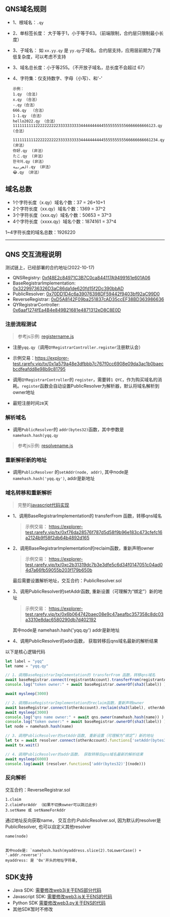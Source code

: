 ## QNS域名规则

- 1、根域名：`.qy`
- 2、单标签长度：  大于等于1，小于等于63。（前端限制，合约层只限制最小长度）
- 3、子域名： 如 `xx.yy.qy` 是 `yy.qy`子域名。合约层支持，应用层前期为了降低复杂度，可以考虑不支持
- 3、域名总长度：小于等255。（不开放子域名，总长度不会超过 67）
- 4、字符集：仅支持数字、字母（小写）、和'-'

    ```
    示例：
    1.qy （合法)
    x.qy （合法）
    -.qy（合法）
    666.qy  （合法）
    1-1.qy （合法）
    hello2022.qy （合法）
    111111111122222222223333333333444444444455555555556666666666123.qy  (合法）

    1111111111222222222233333333334444444444555555555566666666661234.qy  (非法）
    你好.qy  (非法）
    たこ.qy  (非法）
    한국어.qy (非法）
    العربية.qy （非法）
    😂.qy （非法）
    ```

## 域名总数
- 1个字符长度（x.qy）域名个数：37 = 26+10+1
- 2个字符长度（xx.qy）域名个数：1369 = 37^2
- 3个字符长度（xxx.qy）域名个数：50653 = 37^3
- 4个字符长度（xxxx.qy）域名个数：1874161 = 37^4

1~4字符长度的域名总数：1926220

---

## QNS 交互流程说明

<!-- 运行 `script/testchain-deploy.js` 执行部署 -->

<!-- `npx hardhat run scripts/testchain-deploy.js --network testchain` -->
测试链上，已经部署的合约地址(2022-10-17)

- QNSRegistry: [0xf48E2c84971C3B7C0ca844117A9499161e601A06](https://explorer-test.rarefy.vip/address/0xf48E2c84971C3B7C0ca844117A9499161e601A06)
- BaseRegistrarImplementation: [0x32299736326D3aC86da1de620fd15f2Dc390bbAD](https://explorer-test.rarefy.vip/address/0x32299736326D3aC86da1de620fd15f2Dc390bbAD)
- PublicResolver: [0x70DD1D4c6a39076398DF59442f9403bf92aC99D0](https://explorer-test.rarefy.vip/address/0x70DD1D4c6a39076398DF59442f9403bf92aC99D0)
- ReverseRegistrar: [0xD5A8142F09ba251837cAD35ccEF38BD363986636](https://explorer-test.rarefy.vip/address/0xD5A8142F09ba251837cAD35ccEF38BD363986636)
- QYRegistrarController: [0x6aaf1274fEa4B4e849B21681e4871312eD8C8E0D](https://explorer-test.rarefy.vip/address/0x6aaf1274fEa4B4e849B21681e4871312eD8C8E0D)


### 注册流程测试

> 参考js示例: [registername.js](../scripts/registername.js)

- 注册`yqq.qy`（调用`QYRegistrarController.register`注册默认会）

- 示例交易：https://explorer-test.rarefy.vip/tx/0x1a579a48e3dfbbb7c767f0cc6908e09da3ac1b0baecbcdfeafdd8e98b9c81795

- 调用`QYRegistrarController`的 `register`，需要转`1 QYC`，作为购买域名的消耗。`register`函数会自动设置PublicResolver为解析器，默认将域名解析到owner地址

- 最短注册时间`28`天



### 解析域名

- 调用`PublicResolver`的 `addr(bytes32)`函数，其中参数是`namehash.hash(yqq.qy`

> 参考js示例: [resolvename.js](../scripts/resolvename.js)


### 重新解析新的地址

- 调用`PublicResolver` 的`setAddr(node, addr)`, 其中node是`namehash.hash('yqq.qy')`, addr是新地址


### 域名转移和重新解析

> 完整的[javascript代码实现](../scripts/transfername.js)


- 1、调用BaseRegistrarImplementation的 transferFrom 函数，转移qns域名

    >示例交易： https://explorer-test.rarefy.vip/tx/0xf76da28576f787d5d58f9b96e183c473cfefc16a2124b9f58f2db64b4892d165


- 2、调用BaseRegistrarImplementation的reclaim函数，重新声明owner

    >示例交易： https://explorer-test.rarefy.vip/tx/0xc2b31319dc7b3e3dfe5c6d34f0147051c04ad04d7a66fb59055b203f179b650b

    最后需要设置解析地址，交互合约：PublicResolver.sol

- 3、调用PublicResolver的setAddr函数, 重新设置（可理解为“绑定”）新的地址

    >示例交易： https://explorer-test.rarefy.vip/tx/0x6b064742baec08e9c47aeafbc357358c8dc03a3310e8dac6580290db7d402192

    其中node是  namehash.hash('yqq.qy')
    addr是新地址

- 4、调用PublicResolver的addr函数， 获取转移后qns域名最新的解析结果



以下是核心逻辑代码

```js
let label = "yqq"
let name = "yqq.qy"

// 1、调用BaseRegistrarImplementation的 transferFrom 函数，转移qns域名
await baseRegistrar.connect(registrantAccount).transferFrom(registrantAddress, otherAddress, sha3(label) )
console.log("token owner:" + await baseRegistrar.ownerOf(sha3(label)) )

await mysleep(3000)

// 2、调用BaseRegistrarImplementation的reclaim函数，重新声明owner
await baseRegistrar.connect(otherAccount).reclaim(sha3(label), otherAddress );
await mysleep(3000)
console.log("qns name owner:" + await qns.owner(namehash.hash(name)) )
console.log("token owner:" + await baseRegistrar.ownerOf(sha3(label)) )
let node = namehash.hash(name)

// 3、调用PublicResolver的setAddr函数, 重新设置（可理解为“绑定”）新的地址
let tx = await resolver.connect(otherAccount).functions['setAddr(bytes32,address)'](node, otherAddress)
await tx.wait()

// 4、调用PublicResolver的addr函数， 获取转移后qns域名最新的解析结果
await mysleep(6000)
console.log(await (resolver.functions['addr(bytes32)'](node)))
```


### 反向解析


交互合约：ReverseRegistrar.sol

```
1.claim
2.claimForAddr （如果不切换owner可以跳过此步）
3.setName 或 setNameForAddr

```
通过地址反向获取name， 交互合约:PublicResolver.sol, 因为默认的resolver是PublicResolver, 也可以自定义其他resolver

```
name(node)


其中node是: `namehash.hash(myaddress.slice(2).toLowerCase() + '.addr.reverse')`
myaddress: 是 '0x'开头的地址字符串,
```


## SDK支持

- Java SDK: [需要修改web3j关于ENS部分代码](https://github.com/qiyichain/web3j)
- Javascript SDK: [需要修改web3.js关于ENS的代码](https://github.com/qiyichain/web3.js/)
- Python SDK [需要修改web3.py关于ENS的代码](https://github.com/qiyichain/web3.py/)
- 其他SDK暂时不修改

